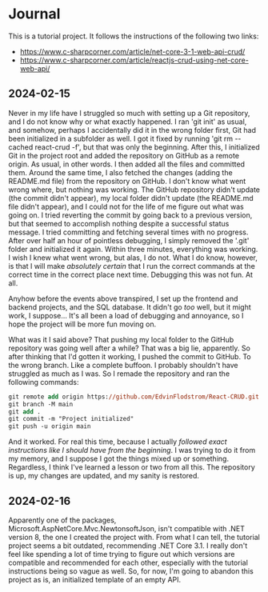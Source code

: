 Journal
=======
This is a tutorial project. It follows the instructions of the following two links:
* https://www.c-sharpcorner.com/article/net-core-3-1-web-api-crud/
* https://www.c-sharpcorner.com/article/reactjs-crud-using-net-core-web-api/

2024-02-15
-----------
Never in my life have I struggled so much with setting up a Git repository, and I do not know why or what exactly happened. I ran 'git init' as usual, and somehow, perhaps I accidentally did it in the wrong folder first, Git had been initialized in a subfolder as well. I got it fixed by running 'git rm --cached react-crud -f', but that was only the beginning. After this, I initialized Git in the project root and added the repository on GitHub as a remote origin. As usual, in other words. I then added all the files and committed them. Around the same time, I also fetched the changes (adding the README.md file) from the repository on GitHub. I don't know what went wrong where, but nothing was working. The GitHub repository didn't update (the commit didn't appear), my local folder didn't update (the README.md file didn't appear), and I could not for the life of me figure out what was going on. I tried reverting the commit by going back to a previous version, but that seemed to accomplish nothing despite a successful status message. I tried committing and fetching several times with no progress. After over half an hour of pointless debugging, I simply removed the '.git' folder and initialized it again. Within three minutes, everything was working. I wish I knew what went wrong, but alas, I do not. What I do know, however, is that I will make *absolutely certain* that I run the correct commands at the correct time in the correct place next time. Debugging this was not fun. At all.

Anyhow before the events above transpired, I set up the frontend and backend projects, and the SQL database. It didn't go *too* well, but it might work, I suppose... It's all been a load of debugging and annoyance, so I hope the project will be more fun moving on.

What was it I said above? That pushing my local folder to the GitHub repository was going well after a while? That was a big lie, apparently. So after thinking that I'd gotten it working, I pushed the commit to GitHub. To the wrong branch. Like a complete buffoon. I probably shouldn't have struggled as much as I was. So I remade the repository and ran the following commands:
```ps
git remote add origin https://github.com/EdvinFlodstrom/React-CRUD.git
git branch -M main
git add .
git commit -m "Project initialized"
git push -u origin main
```
And it worked. For real this time, because I actually *followed exact instructions like I should have from the beginning*. I was trying to do it from my memory, and I suppose I got the things mixed up or something. Regardless, I think I've learned a lesson or two from all this. The repository is up, my changes are updated, and my sanity is restored.

2024-02-16
-----------
Apparently one of the packages, Microsoft.AspNetCore.Mvc.NewtonsoftJson, isn't compatible with .NET version 8, the one I created the project with. From what I can tell, the tutorial project seems a bit outdated, recommending .NET Core 3.1. I really don't feel like spending a lot of time trying to figure out which versions are compatible and recommended for each other, especially with the tutorial instructions being so vague as well. So, for now, I'm going to abandon this project as is, an initialized template of an empty API.